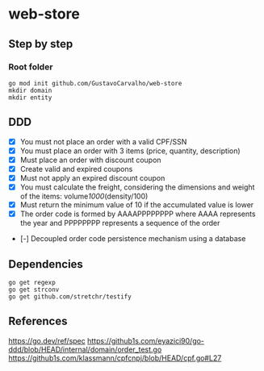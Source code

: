 # web-store

## Step by step

### Root folder
```ssh
go mod init github.com/GustavoCarvalho/web-store
mkdir domain
mkdir entity
```

## DDD
- [x] You must not place an order with a valid CPF/SSN
- [x] You must place an order with 3 items (price, quantity, description)
- [x] Must place an order with discount coupon
- [x] Create valid and expired coupons
- [x] Must not apply an expired discount coupon
- [x] You must calculate the freight, considering the dimensions and weight of the items: volume*1000*(density/100)
- [x] Must return the minimum value of 10 if the accumulated value is lower
- [x] The order code is formed by AAAAPPPPPPPP where AAAA represents the year and PPPPPPPP represents a sequence of the order
- [-] Decoupled order code persistence mechanism using a database

## Dependencies
```ssh
go get regexp
go get strconv
go get github.com/stretchr/testify
```

## References
https://go.dev/ref/spec
https://github1s.com/eyazici90/go-ddd/blob/HEAD/internal/domain/order_test.go
https://github1s.com/klassmann/cpfcnpj/blob/HEAD/cpf.go#L27
